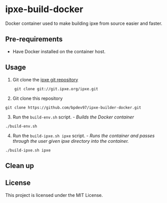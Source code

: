 # ipxe-build-docker
Docker container used to make building ipxe from source easier and faster. 

## Pre-requirements
* Have Docker installed on the container host. 

## Usage
1. Git clone the [ipxe git repository](http://git.ipxe.org/ipxe.git) 
```
    git clone git://git.ipxe.org/ipxe.git
```
2. Git clone this repository 
```
git clone https://github.com/bpdev97/ipxe-builder-docker.git
```
3. Run the `build-env.sh` script. - _Builds the Docker container_
```
./build-env.sh
```
4. Run the `build-ipxe.sh ipxe` script. - _Runs the container and passes through the user given ipxe directory into the container._
```
./build-ipxe.sh ipxe
```

## Clean up

## License 
This project is licensed under the MIT License. 

